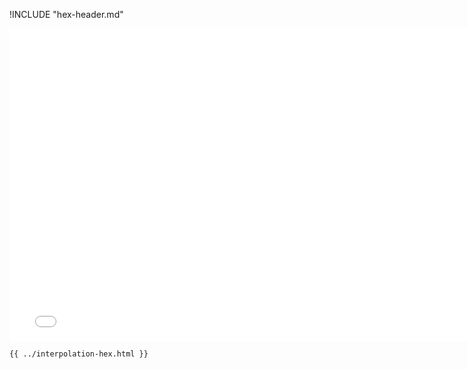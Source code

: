 !INCLUDE "hex-header.md"

<iframe src="../../interpolation-hex.html" width="770" height="500" frameBorder="0" seamless="seamless">
</iframe>

```html
{{ ../interpolation-hex.html }}
```